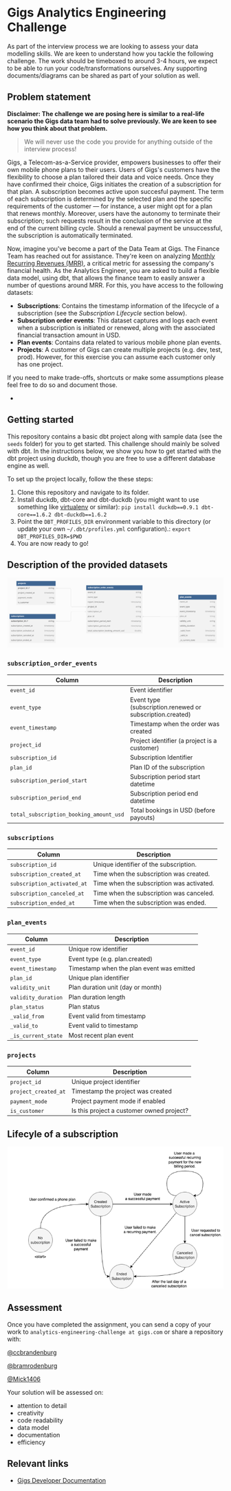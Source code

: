 # Gigs Analytics Engineering Challenge
As part of the interview process we are looking to assess your data modelling skills. We are keen to understand how you tackle the following challenge. The work should be timeboxed to around 3-4 hours, we expect to be able to run your code/transformations ourselves. Any supporting documents/diagrams can be shared as part of your solution as well.

## Problem statement
**Disclaimer: The challenge we are posing here is similar to a real-life scenario the Gigs data team had to solve previously. We are keen to see how you think about that problem.**
> We will never use the code you provide for anything outside of the interview process!

Gigs, a Telecom-as-a-Service provider, empowers businesses to offer their own mobile phone plans to their users. Users of Gigs's customers have the flexibility to choose a plan tailored their data and voice needs. Once they have confirmed their choice, Gigs initiates the creation of a subscription for that plan. A subscription becomes active upon succesful payment. The term of each subscription is determined by the selected plan and the specific requirements of the customer — for instance, a user might opt for a plan that renews monthly. Moreover, users have the autonomy to terminate their subscription; such requests result in the conclusion of the service at the end of the current billing cycle. Should a renewal payment be unsuccessful, the subscription is automatically terminated.

Now, imagine you've become a part of the Data Team at Gigs. The Finance Team has reached out for assistance. They're keen on analyzing [Monthly Recurring Revenues (MRR)](https://en.wikipedia.org/wiki/Revenue_stream#Recurring_revenue), a critical metric for assessing the company's financial health. As the Analytics Engineer, you are asked to build a flexible data model, using dbt, that allows the finance team to easily answer a number of questions around MRR. For this, you have access to the following datasets:

- **Subscriptions**: Contains the timestamp information of the lifecycle of a subscription (see the *Subscription Lifecycle* section below).
- **Subscription order events**: This dataset captures and logs each event when a subscription is initiated or renewed, along with the associated financial transaction amount in USD.
- **Plan events**: Contains data related to various mobile phone plan events.
- **Projects**: A customer of Gigs can create multiple projects (e.g. dev, test, prod). However, for this exercise you can assume each customer only has one project.

If you need to make trade-offs, shortcuts or make some assumptions please feel free to do so and document those. 

- 

## Getting started
This repository contains a basic dbt project along with sample data (see the `seeds` folder) for you to get started. This challenge should
mainly be solved with dbt. In the instructions below, we show you how to get started with the dbt project using duckdb, though you
are free to use a different database engine as well.

To set up the project locally, follow the these steps:
1. Clone this repository and navigate to its folder.
2. Install duckdb, dbt-core and dbt-duckdb (you might want to use something like [virtualenv](https://virtualenv.pypa.io/en/latest/) or similar):
   `pip install duckdb==0.9.1 dbt-core==1.6.2 dbt-duckdb==1.6.2`
3. Point the `DBT_PROFILES_DIR` environment variable to this directory (or update your own `~/.dbt/profiles.yml` configuration).:
   `export DBT_PROFILES_DIR=$PWD`
4. You are now ready to go!

## Description of the provided datasets
![Overview of datasets.](datasets.png)

### `subscription_order_events`

| Column                              | Description                                            |
|-------------------------------------|--------------------------------------------------------|
| `event_id`                          | Event identifier                                       |
| `event_type`                        | Event type (subscription.renewed or subscription.created)|
| `event_timestamp`                   | Timestamp when the order was created                   |
| `project_id`                        | Project identifier (a project is a customer)           |
| `subscription_id`                   | Subscription Identifier                                |
| `plan_id`                           | Plan ID of the subscription                            |
| `subscription_period_start`         | Subscription period start datetime                     |
| `subscription_period_end`           | Subscription period end datetime                       |
| `total_subscription_booking_amount_usd` | Total bookings in USD (before payouts)              |

### `subscriptions`

| Column                        | Description                                     |
|-------------------------------|-------------------------------------------------|
| `subscription_id`             | Unique identifier of the subscription.         |
| `subscription_created_at`     | Time when the subscription was created.        |
| `subscription_activated_at`   | Time when the subscription was activated.      |
| `subscription_canceled_at`    | Time when the subscription was canceled.       |
| `subscription_ended_at`       | Time when the subscription was ended.          |

### `plan_events`

| Column                | Description                                       |
|-----------------------|---------------------------------------------------|
| `event_id`            | Unique row identifier                             |
| `event_type`          | Event type (e.g. plan.created)                    |
| `event_timestamp`     | Timestamp when the plan event was emitted         |
| `plan_id`             | Unique plan identifier                            |
| `validity_unit`       | Plan duration unit (day or month)                 |
| `validity_duration`   | Plan duration length                              |
| `plan_status`         | Plan status                                       |
| `_valid_from`         | Event valid from timestamp                        |
| `_valid_to`           | Event valid to timestamp                          |
| `_is_current_state`   | Most recent plan event                            |

### `projects`

| Column                  | Description                                          |
|-------------------------|------------------------------------------------------|
| `project_id`            | Unique project identifier                            |
| `project_created_at`    | Timestamp the project was created                    |
| `payment_mode`          | Project payment mode if enabled                      |
| `is_customer`           | Is this project a customer owned project?            |

## Lifecyle of a subscription
![Lifecyle of a subscription.](subscription-lifecycle.png)

## Assessment
Once you have completed the assignment, you can send a copy of your work to `analytics-engineering-challenge at gigs.com` or share a repository with:

[@ccbrandenburg](https://www.github.com/ccbrandenburg)

[@bramrodenburg](https://www.github.com/bramrodenburg)

[@Mick1406](https://www.github.com/Mick1406)


Your solution will be assessed on:
- attention to detail
- creativity
- code readability
- data model
- documentation
- efficiency

## Relevant links

- [Gigs Developer Documentation](https://developers.gigs.com/)
